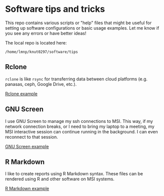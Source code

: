 # Software tips and tricks

This repo contains various scripts or "help" files that might be useful for setting up software configurations or basic usage examples. Let me know if you see any errors or have better ideas!

The local repo is located here:

    /home/lmnp/knut0297/software/tips


## Rclone

`rclone` is like `rsync` for transferring data between cloud platforms (e.g. panasas, ceph, Google Drive, etc.).


[Rclone example](rclone/rclone.sh)


## GNU Screen

I use GNU Screen to manage my ssh connections to MSI. This way, if my network connection breaks, or I need to bring my laptop to a meeting, my MSI interactive session can continue running in the background. I can even reconnect to that session.

[GNU Screen example](gnu_screen/readme.md)


## R Markdown

I like to create reports using R Markdown syntax. These files can be rendered using R and other software on MSI systems. 

[R Markdown  example](rmarkdown/readme.md)


